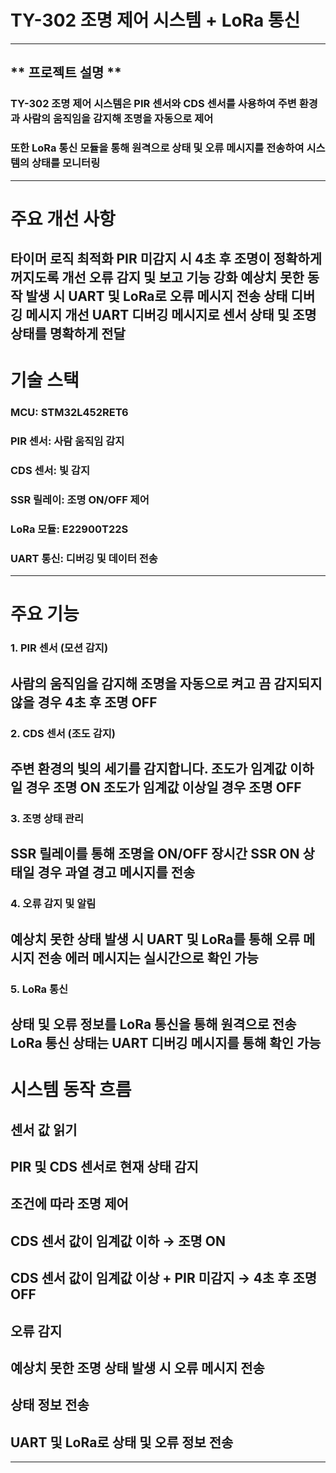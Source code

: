 # TY-302 조명 제어 시스템 + LoRa 통신
----
##  ** 프로젝트 설명 **
### TY-302 조명 제어 시스템은 PIR 센서와 CDS 센서를 사용하여 주변 환경과 사람의 움직임을 감지해 조명을 자동으로 제어
### 또한 LoRa 통신 모듈을 통해 원격으로 상태 및 오류 메시지를 전송하여 시스템의 상태를 모니터링



---
# 주요 개선 사항
타이머 로직 최적화
PIR 미감지 시 4초 후 조명이 정확하게 꺼지도록 개선
오류 감지 및 보고 기능 강화
예상치 못한 동작 발생 시 UART 및 LoRa로 오류 메시지 전송
상태 디버깅 메시지 개선
UART 디버깅 메시지로 센서 상태 및 조명 상태를 명확하게 전달
---
#  기술 스택
### MCU: STM32L452RET6
### PIR 센서: 사람 움직임 감지
### CDS 센서: 빛 감지
### SSR 릴레이: 조명 ON/OFF 제어
### LoRa 모듈: E22900T22S
### UART 통신: 디버깅 및 데이터 전송
---
#  주요 기능
### 1. PIR 센서 (모션 감지)
사람의 움직임을 감지해 조명을 자동으로 켜고 끔
감지되지 않을 경우 4초 후 조명 OFF
---
### 2. CDS 센서 (조도 감지)
주변 환경의 빛의 세기를 감지합니다.
조도가 임계값 이하일 경우 조명 ON
조도가 임계값 이상일 경우 조명 OFF
---
### 3. 조명 상태 관리
SSR 릴레이를 통해 조명을 ON/OFF
장시간 SSR ON 상태일 경우 과열 경고 메시지를 전송
---
### 4. 오류 감지 및 알림
예상치 못한 상태 발생 시 UART 및 LoRa를 통해 오류 메시지 전송
에러 메시지는 실시간으로 확인 가능
---
### 5. LoRa 통신
상태 및 오류 정보를 LoRa 통신을 통해 원격으로 전송
LoRa 통신 상태는 UART 디버깅 메시지를 통해 확인 가능
---
# 시스템 동작 흐름
## 센서 값 읽기

## PIR 및 CDS 센서로 현재 상태 감지

## 조건에 따라 조명 제어

## CDS 센서 값이 임계값 이하 → 조명 ON

## CDS 센서 값이 임계값 이상 + PIR 미감지 → 4초 후 조명 OFF

## 오류 감지
## 예상치 못한 조명 상태 발생 시 오류 메시지 전송
## 상태 정보 전송
## UART 및 LoRa로 상태 및 오류 정보 전송
---
